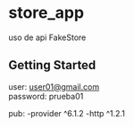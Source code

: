 # store_app

uso de api FakeStore

## Getting Started

user: user01@gmail.com  
password: prueba01


pub:
    -provider ^6.1.2
    -http ^1.2.1



